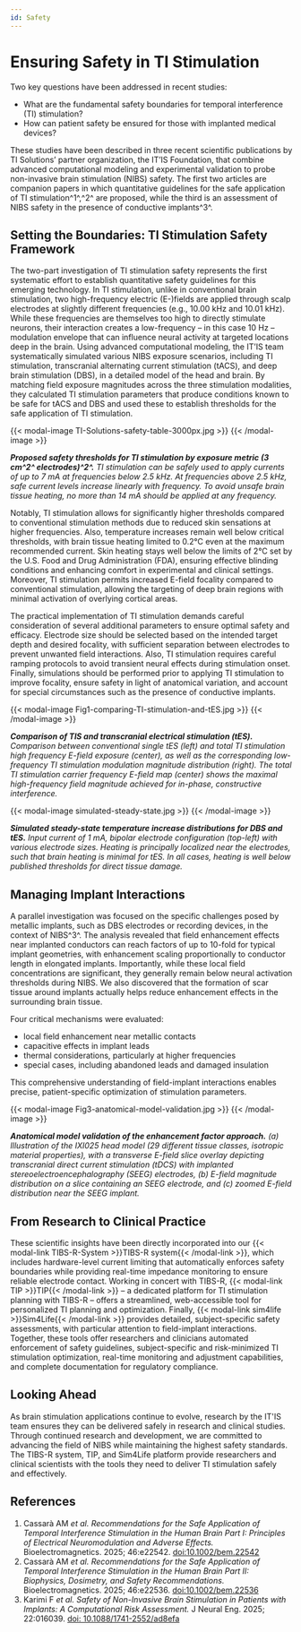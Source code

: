 ```yaml
---
id: Safety
---
```


# Ensuring Safety in TI Stimulation

Two key questions have been addressed in recent studies:
- What are the fundamental safety boundaries for temporal interference (TI) stimulation?
- How can patient safety be ensured for those with implanted medical devices?

These studies have been described in three recent scientific publications by TI Solutions’ partner organization, the IT’IS Foundation, that combine advanced computational modeling and experimental validation to probe non-invasive brain stimulation (NIBS) safety. The first two articles are companion papers in which quantitative guidelines for the safe application of TI stimulation^1^,^2^ are proposed, while the third is an assessment of NIBS safety in the presence of conductive implants^3^.

## Setting the Boundaries: TI Stimulation Safety Framework

The two-part investigation of TI stimulation safety represents the first systematic effort to establish quantitative safety guidelines for this emerging technology. In TI stimulation, unlike in conventional brain stimulation, two high-frequency electric (E-)fields are applied through scalp electrodes at slightly different frequencies (e.g., 10.00 kHz and 10.01 kHz). While these frequencies are themselves too high to directly stimulate neurons, their interaction creates a low-frequency – in this case 10 Hz – modulation envelope that can influence neural activity at targeted locations deep in the brain. Using advanced computational modeling, the IT’IS team systematically simulated various NIBS exposure scenarios, including TI stimulation, transcranial alternating current stimulation (tACS), and deep brain stimulation (DBS), in a detailed model of the head and brain. By matching field exposure magnitudes across the three stimulation modalities, they calculated TI stimulation parameters that produce conditions known to be safe for tACS and DBS and used these to establish thresholds for the safe application of TI stimulation.

{{< modal-image TI-Solutions-safety-table-3000px.jpg >}}
{{< /modal-image >}} 

***Proposed safety thresholds for TI stimulation by exposure metric (3 cm^2^ electrodes)^2^.** TI stimulation can be safely used to apply currents of up to 7 mA at frequencies below 2.5 kHz. At frequencies above 2.5 kHz, safe current levels increase linearly with frequency. To avoid unsafe brain tissue heating, no more than 14 mA should be applied at any frequency.*

Notably, TI stimulation allows for significantly higher thresholds compared to conventional stimulation methods due to reduced skin sensations at higher frequencies. Also, temperature increases remain well below critical thresholds, with brain tissue heating limited to 0.2°C even at the maximum recommended current. Skin heating stays well below the limits of 2°C set by the U.S. Food and Drug Administration (FDA), ensuring effective blinding conditions and enhancing comfort in experimental and clinical settings. Moreover, TI stimulation permits increased E-field focality compared to conventional stimulation, allowing the targeting of deep brain regions with minimal activation of overlying cortical areas.

The practical implementation of TI stimulation demands careful consideration of several additional parameters to ensure optimal safety and efficacy. Electrode size should be selected based on the intended target depth and desired focality, with sufficient separation between electrodes to prevent unwanted field interactions. Also, TI stimulation requires careful ramping protocols to avoid transient neural effects during stimulation onset. Finally, simulations should be performed prior to applying TI stimulation to improve focality, ensure safety in light of anatomical variation, and account for special circumstances such as the presence of conductive implants.

{{< modal-image Fig1-comparing-TI-stimulation-and-tES.jpg >}}
{{< /modal-image >}} 

***Comparison of TIS and transcranial electrical stimulation (tES).** Comparison between conventional single tES (left) and total TI stimulation high frequency E-field exposure (center), as well as the corresponding low-frequency TI stimulation modulation magnitude distribution (right). The total TI stimulation carrier frequency E-field map (center) shows the maximal high-frequency field magnitude achieved for in-phase, constructive interference.*

{{< modal-image simulated-steady-state.jpg >}}
{{< /modal-image >}}  

***Simulated steady-state temperature increase distributions for DBS and tES.** Input current of 1 mA, bipolar electrode configuration (top-left) with various electrode sizes. Heating is principally localized near the electrodes, such that brain heating is minimal for tES. In all cases, heating is well below published thresholds for direct tissue damage.*

## Managing Implant Interactions

A parallel investigation was focused on the specific challenges posed by metallic implants, such as DBS electrodes or recording devices, in the context of NIBS^3^. The analysis revealed that field enhancement effects near implanted conductors can reach factors of up to 10-fold for typical implant geometries, with enhancement scaling proportionally to conductor length in elongated implants. Importantly, while these local field concentrations are significant, they generally remain below neural activation thresholds during NIBS. We also discovered that the formation of scar tissue around implants actually helps reduce enhancement effects in the surrounding brain tissue.

Four critical mechanisms were evaluated:
- local field enhancement near metallic contacts
- capacitive effects in implant leads
- thermal considerations, particularly at higher frequencies
- special cases, including abandoned leads and damaged insulation

This comprehensive understanding of field-implant interactions enables precise, patient-specific optimization of stimulation parameters.

{{< modal-image Fig3-anatomical-model-validation.jpg >}}
{{< /modal-image >}}

***Anatomical model validation of the enhancement factor approach.** (a) Illustration of the IXI025 head model (29 different tissue classes, isotropic material properties), with a transverse E-field slice overlay depicting transcranial direct current stimulation (tDCS) with implanted stereoelectroencephalography (SEEG) electrodes, (b) E-field magnitude distribution on a slice containing an SEEG electrode, and (c) zoomed E-field distribution near the SEEG implant.*

## From Research to Clinical Practice

These scientific insights have been directly incorporated into our {{< modal-link TIBS-R-System >}}TIBS-R system{{< /modal-link >}}, which includes hardware-level current limiting that automatically enforces safety boundaries while providing real-time impedance monitoring to ensure reliable electrode contact. Working in concert with TIBS-R, {{< modal-link TIP >}}TIP{{< /modal-link >}} – a dedicated platform for TI stimulation planning with TIBS-R – offers a streamlined, web-accessible tool for personalized TI planning and optimization. Finally, {{< modal-link sim4life >}}Sim4Life{{< /modal-link >}} provides detailed, subject-specific safety assessments, with particular attention to field-implant interactions. Together, these tools offer researchers and clinicians automated enforcement of safety guidelines, subject-specific and risk-minimized TI stimulation optimization, real-time monitoring and adjustment capabilities, and complete documentation for regulatory compliance.

## Looking Ahead

As brain stimulation applications continue to evolve, research by the IT'IS team ensures they can be delivered safely in research and clinical studies. Through continued research and development, we are committed to advancing the field of NIBS while maintaining the highest safety standards. The TIBS-R system, TIP, and Sim4Life platform provide researchers and clinical scientists with the tools they need to deliver TI stimulation safely and effectively.


## References

1. Cassarà AM *et al. Recommendations for the Safe Application of Temporal Interference Stimulation in the Human Brain Part I: Principles of Electrical Neuromodulation and Adverse Effects.* Bioelectromagnetics. 2025; 46:e22542. [doi:10.1002/bem.22542](https://onlinelibrary.wiley.com/doi/full/10.1002/bem.22542)
2. Cassarà AM *et al. Recommendations for the Safe Application of Temporal Interference Stimulation in the Human Brain Part II: Biophysics, Dosimetry, and Safety Recommendations.* Bioelectromagnetics. 2025; 46:e22536. [doi:10.1002/bem.22536](https://onlinelibrary.wiley.com/doi/full/10.1002/bem.22536)
3. Karimi F *et al. Safety of Non-Invasive Brain Stimulation in Patients with Implants: A Computational Risk Assessment.* J Neural Eng. 2025; 22:016039. [doi: 10.1088/1741-2552/ad8efa](https://iopscience.iop.org/article/10.1088/1741-2552/ad8efa)
